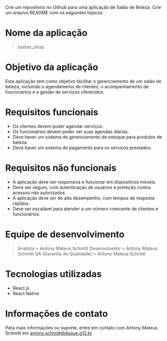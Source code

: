 Crie um repositorio no Github para uma aplicação de Salão de Beleza. Crie um arquivo README com os seguintes tópicos

# Nome da aplicação

> barber_shop

# Objetivo da aplicação

Esta aplicação tem como objetivo facilitar o gerenciamento de um salão de beleza, 
incluindo o agendamento de clientes, o acompanhamento de funcionários e a gestão de serviços oferecidos.

# Requisitos funcionais

- Os clientes devem poder agendar serviços.
- Os funcionários devem poder ver suas agendas diárias.
- Deve haver um sistema de gerenciamento de estoque para produtos de beleza.
- Deve haver um sistema de pagamento para os serviços prestados.


# Requisitos não funcionais

- A aplicação deve ser responsiva e funcionar em dispositivos móveis.
- Deve ser seguro, com autenticação de usuários e proteção contra acessos não autorizados.
- A aplicação deve ser de alto desempenho, com tempos de resposta rápidos.
- Deve ser escalável para atender a um número crescente de clientes e funcionários.

# Equipe de desenvolvimento

> Analista = Antony Mateus Schmitt
> Desenvolvedor = Antony Mateus Schmitt
> QA (Garantia de Qualidade) = Antony Mateus Schmitt

# Tecnologias utilizadas

- React.js
- React Native

# Informações de contato

Para mais informações ou suporte, entre em contato com Antony Mateus Schmitt em antony.schmitt@duque.g12.br
